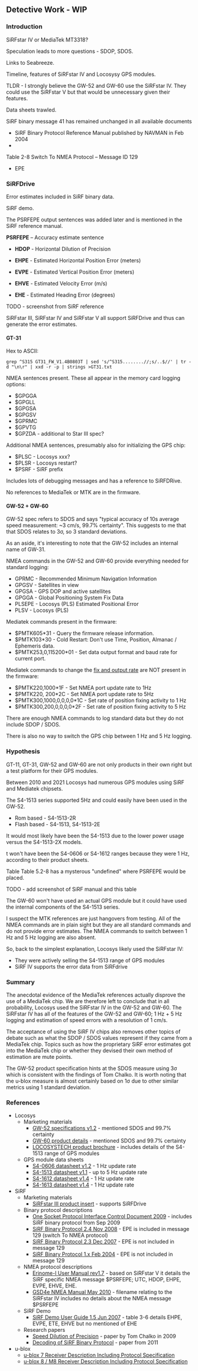 ## Detective Work - WIP

### Introduction

SiRFstar IV or MediaTek MT3318?

Speculation leads to more questions - SDOP, SDOS.

Links to Seabreeze.



Timeline, features of SiRFstar IV and Locosysy GPS modules.

TLDR - I strongly believe the GW-52 and GW-60 use the SiRFstar IV. They could use the SiRFstar V but that would be unnecessary given their features.



Data sheets trawled.

SiRF binary message 41 has remained unchanged in all available documents

- SiRF Binary Protocol Reference Manual published by NAVMAN in Feb 2004
- 

Table 2-8 Switch To NMEA Protocol – Message ID 129

- EPE



### SiRFDrive

Error estimates included in SiRF binary data.

SiRF demo.

The PSRFEPE output sentences was added later and is mentioned in the SiRF reference manual.

**PSRFEPE** – Accuracy estimate sentence

- **HDOP** - Horizontal Dilution of Precision
- **EHPE** - Estimated Horizontal Position Error (meters)

- **EVPE** - Estimated Vertical Position Error (meters)
- **EHVE** - Estimated Velocity Error (m/s)
- **EHE** - Estimated Heading Error (degrees)

TODO - screenshot from SiRF reference

SiRFstar III, SiRFstar IV and SiRFstar V all support SiRFDrive and thus can generate the error estimates.



#### GT-31

Hex to ASCII:

```
grep ^S315 GT31_FW_V1.4B0803T | sed 's/^S315........//;s/..$//' | tr -d "\n\r" | xxd -r -p | strings >GT31.txt
```

NMEA sentences present. These all appear in the memory card logging options:

- $GPGGA 
- $GPGLL
- $GPGSA 
- $GPGSV
- $GPRMC
- $GPVTG
- $GPZDA - additional to Star III spec?

Additional NMEA sentences, presumably also for initializing the GPS chip:

- $PLSC - Locosys xxx?
- $PLSR - Locosys restart?
- $PSRF - SiRF prefix

Includes lots of debugging messages and has a reference to SiRFDRive.

No references to MediaTek or MTK are in the firmware.



#### GW-52 + GW-60

GW-52 spec refers to SDOS and says "typical accuracy of 10s average speed measurement: ~3 cm/s,
99.7% certainty". This suggests to me that that SDOS relates to 3σ, so 3 standard deviations.

As an aside, it's interesting to note that the GW-52 includes an internal name of GW-31.

NMEA commands in the GW-52 and GW-60 provide everything needed for standard logging:

- GPRMC - Recommended Minimum Navigation Information
- GPGSV - Satellites in view
- GPGSA - GPS DOP and active satellites
- GPGGA - Global Positioning System Fix Data
- PLSEPE - Locosys (PLS) Estimated Positional Error
- PLSV - Locosys (PLS)

Mediatek commands present in the firmware:

- $PMTK605*31 - Query the firmware release information. 
- $PMTK103*30 - Cold Restart: Don't use Time, Position, Almanac / Ephemeris data. 
- $PMTK253,0,115200*01 - Set data output format and baud rate for current port.

Mediatek commands to change the [fix and output rate](https://github.com/adafruit/Adafruit_GPS/issues/22) are NOT present in the firmware:

- $PMTK220,1000*1F - Set NMEA port update rate to 1Hz
- $PMTK220, 200*2C - Set NMEA port update rate to 5Hz
- $PMTK300,1000,0,0,0,0*1C - Set rate of position fixing activity to 1 Hz
- $PMTK300,200,0,0,0,0*2F - Set rate of position fixing activity to 5 Hz



There are enough NMEA commands to log standard data but they do not include SDOP / SDOS.

There is also no way to switch the GPS chip between 1 Hz and 5 Hz logging.



### Hypothesis

GT-11, GT-31, GW-52 and GW-60 are not only products in their own right but a test platform for their GPS modules.

Between 2010 and 2021 Locosys had numerous GPS modules using SiRF and Mediatek chipsets.

The S4-1513 series supported 5Hz and could easily have been used in the GW-52.

- Rom based - S4-1513-2R
- Flash based - S4-1513, S4-1513-2E

It would most likely have been the S4-1513 due to the lower power usage versus the S4-1513-2X models.

t won't have been the S4-0606 or S4-1612 ranges because they were 1 Hz, according to their product sheets.

Table Table 5.2-8 has a mysterous "undefined" where PSRFEPE would be placed.

TODO - add screenshot of SiRF manual and this table



The GW-60 won't have used an actual GPS module but it could have used the internal components of the S4-1513 series.



I suspect the MTK references are just hangovers from testing. All of the NMEA commands are in plain sight but they are all standard commands and do not provide error estimates. The NMEA commands to switch between 1 Hz and 5 Hz logging are also absent.



So, back to the simplest explanation, Locosys likely used the SiRFstar IV:

- They were actively selling the S4-1513 range of GPS modules
- SiRF IV supports the error data from SiRFdrive



### Summary

The anecdotal evidence of the MediaTek references actually disprove the use of a MediaTek chip. We are therefore left to conclude that in all probability, Locosys used the SiRFstar IV in the GW-52 and GW-60. The SiRFstar IV has all of the features of the GW-52 and GW-60; 1 Hz + 5 Hz logging and estimation of speed errors with a resolution of 1 cm/s. 

The acceptance of using the SiRF IV chips also removes other topics of debate such as what the SDOP / SDOS values represent if they came from a MediaTek chip. Topics such as how the proprietary SiRF error estimates got into the MediaTek chip or whether they devised their own method of estimation are mute points.

The GW-52 product specification hints at the SDOS measure using 3σ which is consistent with the findings of Tom Chalko. It is worth noting that the u-blox measure is almost certainly based on 1σ due to other similar metrics using 1 standard deviation.



### References

- Locosys
  - Marketing materials
    - [GW-52 specifications v1.2](pdf/locosys/GW-52_spec_v1.2.pdf) - mentioned SDOS and 99.7% certainty
    - [GW-60 product details](pdf/locosys/GW60_EDM.pdf) - mentioned SDOS and 99.7% certainty
    - [LOCOSYSTECH product brochure](pdf/locosys/LOCOSYSTECH_DM.pdf) - includes details of the S4-1513 range of GPS modules
  - GPS module data sheets
    - [S4-0606 datasheet v1.2](pdf/locosys/s4-0606_datasheet_v1.2.pdf) - 1 Hz update rate
    - [S4-1513 datasheet v1.1](pdf/locosys/s4-1513_datasheet_v1.1.pdf) - up to 5 Hz update rate
    - [S4-1612 datasheet v1.4](pdf/locosys/s4-1612_datasheet_v1.4.pdf) - 1 Hz update rate
    - [S4-1613 datasheet v1.4](pdf/locosys/s4-1613_datasheet_v1.4.pdf) - 1 Hz update rate
- SiRF
  - Marketing materials
    - [SiRFstar III product insert](pdf/sirf/GSC3LP_Product_Insert.pdf) - supports SiRFDrive
  - Binary protocol descriptions
    - [One Socket Protocol Interface Control Document 2009](pdf/sirf/One_Socket_Protocol_Interface_Control_Document_2009.pdf) - includes SiRF binary protocol from Sep 2009
    - [SiRF Binary Protocol 2.4 Nov 2008](pdf/sirf/SiRF_Binary_Protocol_2.4_2008_11.pdf) - EPE is included in message 129 (switch To NMEA protocol)
    - [SiRF Binary Protocol 2.3 Dec 2007](pdf/sirf/SiRF_Binary_Protocol_2.3_2007_12.pdf) - EPE is not included in message 129
    - [SiRF Binary Protocol 1.x Feb 2004](pdf/sirf/SiRF_Binary_Protocol_1.x_2004_02.pdf) - EPE is not included in message 129
  - NMEA protocol descriptions
    - [Erinome-I User Manual rev1.7](pdf/sirf/Erinome-I_User_Manual_rev1.7.pdf) - based on SiRFstar V it details the SiRF specific NMEA message $PSRFEPE; UTC, HDOP, EHPE, EVPE, EHVE, EHE.
    - [GSD4e NMEA Manual May 2010](pdf/sirf/GSD4e_NMEA_Manual.pdf) - filename relating to the SiRFstar IV includes no details about the NMEA message $PSRFEPE
  - SiRF Demo
    - [SiRF Demo User Guide 1.5 Jun 2007](pdf/sirf/SiRF_Demo_User_Guide_1.5_2007_06.pdf) - table 3-6 details EHPE, EVPE, ETE, EHVE but no mentioned of EHE
  - Research papers
    - [Speed Dilution of Precision](pdf/sirf/Speed_Dilution_of_Precision.pdf) - paper by Tom Chalko in 2009
    - [Decoding of SiRF Binary Protocol](pdf/sirf/Decoding_of_SiRF_Binary_Protocol.pdf) - paper from 2011
- u-blox
  - [u-blox 7 Receiver Description Including Protocol Specification](pdf/ublox/u-blox7-V14_ReceiverDescriptionProtocolSpec_Public.pdf)
  - [u-blox 8 / M8 Receiver Description Including Protocol Specification](pdf/ublox/u-blox8-M8_ReceiverDescrProtSpec_UBX-13003221.pdf)
